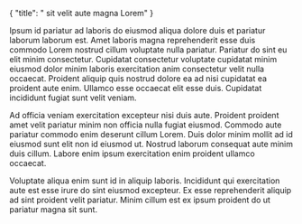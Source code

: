 {
  "title": " sit velit aute magna Lorem"
}

Ipsum id pariatur ad laboris do eiusmod aliqua dolore duis et pariatur laborum laborum est. Amet laboris magna reprehenderit esse duis commodo Lorem nostrud cillum voluptate nulla pariatur. Pariatur do sint eu elit minim consectetur. Cupidatat consectetur voluptate cupidatat minim eiusmod dolor minim laboris exercitation anim consectetur velit nulla occaecat. Proident aliquip quis nostrud dolore ea ad nisi cupidatat ea proident aute enim. Ullamco esse occaecat elit esse duis. Cupidatat incididunt fugiat sunt velit veniam.

Ad officia veniam exercitation excepteur nisi duis aute. Proident proident amet velit pariatur minim non officia nulla fugiat eiusmod. Commodo aute pariatur commodo enim deserunt cillum Lorem. Duis dolor minim mollit ad id eiusmod sunt elit non id eiusmod ut. Nostrud laborum consequat aute minim duis cillum. Labore enim ipsum exercitation enim proident ullamco occaecat.

Voluptate aliqua enim sunt id in aliquip laboris. Incididunt qui exercitation aute est esse irure do sint eiusmod excepteur. Ex esse reprehenderit aliquip ad sint proident velit pariatur. Minim cillum est ex ipsum proident do ut pariatur magna sit sunt.